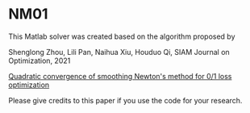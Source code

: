 # NM01

This Matlab solver was created based on the algorithm proposed by

Shenglong Zhou, Lili Pan, Naihua Xiu, Houduo Qi, SIAM Journal on Optimization, 2021

[Quadratic convergence of smoothing Newton's method for 0/1 loss optimization](https://www.researchgate.net/publication/350442413) 

Please give credits to this paper if you use the code for your research.
                             
